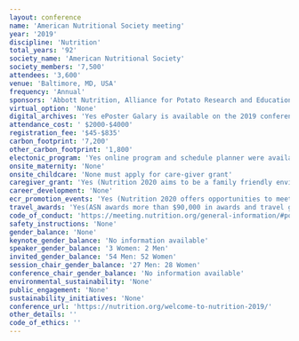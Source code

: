 ```yaml
---
layout: conference 
name: 'American Nutritional Society meeting'
year: '2019'
discipline: 'Nutrition'
total_years: '92'
society_name: 'American Nutritional Society'
society_members: '7,500'
attendees: '3,600'
venue: 'Baltimore, MD, USA'
frequency: 'Annual'
sponsors: 'Abbott Nutrition, Alliance for Potato Research and Education, Almond Board of California, Beef Checkoff/National Cattlemen’s Beef Association, BESO Biological Research Inc., California, Walnut Commission, Cambridge Isotope Laboratories, Inc., Chobani, LLC, DSM Nutritional Products, DuPont Nutrition & Health, Egg Nutrition Center, Envigo Teklad Diets, Hass Avocado Board, Herbalife Nutrition Institute, ILSI North America, Infant Nutrition Council of America, Ingredion, International Dietary Data Expansion Project, International Society for Research in Human Milk and Lactation, Kellogg Company, Mead, Johnson, National Dairy Council, Nestle, Mars, Incorporated, Ohio, State Center for Advanced, Functional Foods and, Entrepreneurship (CAFFRE), Pfizer Consumer, Healthcare, Research Diets Inc., Sabra Dipping Company, Sight and Life Foundation, Sugar, Association, Tate and Lyle, The Coca-Cola Company, UC Davis World Food Center, USDA Agricultural Research Service'
virtual_option: 'None'
digital_archives: 'Yes ePoster Galary is available on the 2019 conference website. Webcasts are also available from the 2019 meeting talks.'
attendance_cost: ' $2000-$4000'
registration_fee: '$45-$835'
carbon_footprint: '7,200'
other_carbon_footprint: '1,800'
electonic_program: 'Yes online program and schedule planner were availabe online on conference website'
onsite_maternity: 'None'
onsite_childcare: 'None must apply for care-giver grant'
caregiver_grant: 'Yes (Nutrition 2020 aims to be a family friendly environment and ASN is offering small grants to help off-set caregiving expenses to enable scientists with dependent children or family members to present their research in Seattle. The Nutrition 2020 Family Support Grant is a reimbursable allowance up to a maximum of $750 towards eligible funding scenarios. Provision of these grants is part of a study to assess and evaluate conference attendance feasibility; through this effort we will gather feedback about preferences and barriers to conference attendance.    Only one parent or caregiver from each family may apply for a grant and only one grant per family may be awarded. Priority will be given to ASN members who are students, postdoctoral fellows, and early career scientists. International applicants welcome.    The following scenarios are permitted:  On-site care provided in the Seattle area  Caregiver travels to attendee’s home to care for dependent  Dependent travels to caregiver outside home community  Caregiver travels to meeting location to care for dependent)'
career_development: 'None'
ecr_promotion_events: 'Yes (Nutrition 2020 offers opportunities to meet and network with scientists and practitioners from around the globe. Make new friends and connections in an intimate environment you don’t get at any other event. You can: Join hot-topic discussion sessions, mentoring activities and other special events hosted by the ASN’s sixteen Research Interest Sections and three Councils — vibrant scientific communities that are vital to advancing nutrition science. Connect with fellow Students and Young Professionals at activities coordinated by ASN’s Student Interest Group and Early Career Nutrition Interest Group. Join in the Graduate Students Breakfast, Speed Mentoring, Students Meet the Fellows and other popular networking activities. Network with faculty from nutrition, food science and other related biomedical sciences to share successes, challenges and innovations in undergraduate and graduate education. The annual Department Heads Breakfast is a popular event!)'
travel_awards: 'Yes(ASN awards more than $90,000 in awards and travel grants to students and young investigators annually), Through FASEB, the Nutrition 2020/FASEB “Diversity Resources for Enrichment, Access & Mentoring” (DREAM) Mentored Travel Award is available for first-time attendees/presenters and presenters who want a mentored meeting experience at the Nutrition 2020 meeting. Undergraduates, graduate/PhD students, medical students/clinical fellows and postdoctoral fellows are eligible. Funding is restricted to USA citizens and Permanent Residents of the USA only. Travel awards are open to all groups including, but not limited to, underrepresented groups. The maximum award amount is $1,500. Awardees cannot accept funding from any other sponsoring organization. Therefore, while awardees may still apply for and compete in any ASN award competition, they cannot receive additional funding from ASN. '
code_of_conduct: 'https://meeting.nutrition.org/general-information/#policies'
safety_instructions: 'None'
gender_balance: 'None'
keynote_gender_balance: 'No information available'
speaker_gender_balance: '3 Women: 2 Men'
invited_gender_balance: '54 Men: 52 Women'
session_chair_gender_balance: '27 Men: 28 Women'
conference_chair_gender_balance: 'No information available'
environmental_sustainability: 'None'
public_engagement: 'None'
sustainability_initiatives: 'None'
conference_url: 'https://nutrition.org/welcome-to-nutrition-2019/'
other_details: ''
code_of_ethics: ''
---
```


